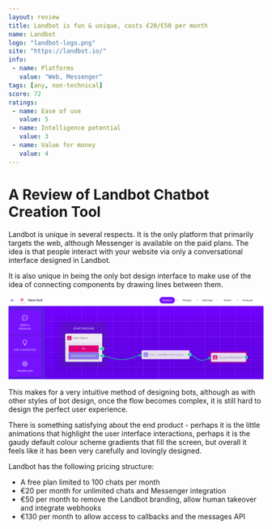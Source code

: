 ```yaml
---
layout: review
title: Landbot is fun & unique, costs €20/€50 per month
name: Landbot
logo: "landbot-logo.png"
site: "https://landbot.io/"
info:
 - name: Platforms
   value: "Web, Messenger"
tags: [any, non-technical]
score: 72
ratings:
 - name: Ease of use
   value: 5
 - name: Intelligence potential
   value: 3
 - name: Value for money
   value: 4
---
```


A Review of Landbot Chatbot Creation Tool
=========================================

Landbot is unique in several respects. It is the only platform that
primarily targets the web, although Messenger is available on the paid
plans. The idea is that people interact with your website via only a
conversational interface designed in Landbot.

It is also unique in being the only bot design interface to make use
of the idea of connecting components by drawing lines between them.

<img src="/img/landbot-screenshot.png" class="img-fluid">

This makes for a very intuitive method of designing bots, although as
with other styles of bot design, once the flow becomes complex, it is
still hard to design the perfect user experience.

There is something satisfying about the end product - perhaps it is
the little animations that highlight the user interface interactions,
perhaps it is the gaudy default colour scheme gradients that fill the
screen, but overall it feels like it has been very carefully and
lovingly designed.

Landbot has the following pricing structure:
 - A free plan limited to 100 chats per month
 - €20 per month for unlimited chats and Messenger integration
 - €50 per month to remove the Landbot branding, allow human takeover
   and integrate webhooks
 - €130 per month to allow access to callbacks and the messages API
